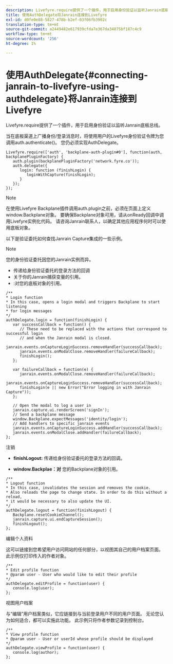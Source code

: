 ```yaml
---
description: Livefyre.require提供了一个插件，用于启用身份验证以监听Janrain底板总线。
title: 使用AuthDelegate将Janrain连接到Livefyre
exl-id: d0fe0e88-5827-478b-b2ef-03f06fb3902c
translation-type: tm+mt
source-git-commit: a2449482e617939cfda7e367da34875bf187c4c9
workflow-type: tm+mt
source-wordcount: '256'
ht-degree: 1%

---
```


# 使用AuthDelegate{#connecting-janrain-to-livefyre-using-authdelegate}将Janrain连接到Livefyre

Livefyre.require提供了一个插件，用于启用身份验证以监听Janrain底板总线。

当在底板渠道上广播身份/登录消息时，将使用用户的Livefyre身份验证令牌为您调用auth.authenticate()。 您仍必须实现AuthDelegate。

```
Livefyre.require(['auth', 'backplane-auth-plugin#0'], function(auth, backplanePluginFactory) { 
   auth.plugin(backplanePluginFactory('network.fyre.co')); 
   auth.delegate({ 
      login: function (finishLogin) { 
         loginWithCapture(finishLogin); 
      } 
   }); 
});
```

>[!NOTE]
>
>在使用Livefyre Backplane插件调用auth.plugin之前，必须在页面上定义window.Backplane对象。 要确保Backplane对象可用，请从onReady回调中调用Livefyre实例化代码。 请咨询Janrain联系人，以确定其他应用程序何时可以使用底板对象。

以下是验证委托如何查找Janrain Capture集成的一些示例。

>[!NOTE]
>
>您的身份验证委托因您的Janrain实例而异。

<!--Hannah: Mystery stray bullet found here. Please check against source. -Bob -->

* 传递给身份验证委托的登录方法的回调
* 关于你的Janrain捕获变量的引用。
* :对您的底板对象的引用。

```
/** 
* Login function 
* In this case, opens a login modal and triggers Backplane to start listening 
* for login messages 
*/ 
authDelegate.login = function(finishLogin) { 
   var successCallback = function() { 
      // These need to be replaced with the actions that correspond to successful login  
      // and when the Janrain modal is closed. 
      janrain.events.onCaptureLoginSuccess.removeHandler(successCallback); 
      janrain.events.onModalClose.removeHandler(failureCallback); 
      finishLogin(); 
   }; 
  
   var failureCallback = function(e) { 
      janrain.events.onModalClose.removeHandler(failureCallback); 
      janrain.events.onCaptureLoginSuccess.removeHandler(successCallback); 
      finishLogin(e || new Error("Error logging in with Janrain Capture")); 
   }; 
  
   // Open the modal to log a user in 
   janrain.capture.ui.renderScreen('signIn'); 
   // Send a backplane message 
   window.Backplane.expectMessages('identity/login'); 
   // Add handlers to specific janrain events 
   janrain.events.onCaptureLoginSuccess.addHandler(successCallback); 
   janrain.events.onModalClose.addHandler(failureCallback); 
};
```

注销

* **finishLogout:** 传递给身份验证委托的登录方法的回调。

* **window.Backplae：对** 您的Backplane对象的引用。

```
/** 
* Logout function 
* In this case, invalidates the session and removes the cookie. 
* Also reloads the page to change state. In order to do this without a reload, 
* it would be necessary to also update the UI. 
*/ 
authDelegate.logout = function(finishLogout) { 
   Backplane.resetCookieChannel(); 
   janrain.capture.ui.endCaptureSession(); 
   finishLogout(); 
}; 
```

编辑个人资料

这可以链接到您希望用户访问网站的任何部分，以视图其自己的用户档案页面。 此示例仅打印传入的作者对象。

```
/** 
* Edit profile function 
* @param user - User who would like to edit their profile 
*/ 
authDelegate.editProfile = function(user) { 
   console.log(user); 
}; 
```

视图用户档案

与“编辑”用户档案类似，它应链接到与当前登录用户不同的用户页面。 无论您认为如何适合，都可以实施此功能。 此示例只将作者参数记录到控制台。

```
/** 
* View profile function 
* @param user - User or userId whose profile should be displayed 
*/ 
authDelegate.viewProfile = function(user) { 
   console.log(author); 
};
```
